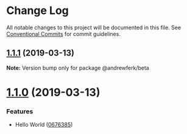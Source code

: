 # Change Log

All notable changes to this project will be documented in this file.
See [Conventional Commits](https://conventionalcommits.org) for commit guidelines.

## [1.1.1](https://github.com/andrewferk/lerna-fun/compare/@andrewferk/beta@1.1.0...@andrewferk/beta@1.1.1) (2019-03-13)

**Note:** Version bump only for package @andrewferk/beta





# [1.1.0](https://github.com/andrewferk/lerna-fun/compare/@andrewferk/beta@1.0.1...@andrewferk/beta@1.1.0) (2019-03-13)


### Features

* Hello World ([0676385](https://github.com/andrewferk/lerna-fun/commit/0676385))

